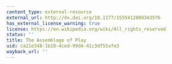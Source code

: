 ```yaml
---
content_type: external-resource
external_url: http://dx.doi.org/10.1177/1555412009343576
has_external_license_warning: true
license: https://en.wikipedia.org/wiki/All_rights_reserved
status: ''
title: The Assemblage of Play
uid: ca21e348-1b10-4ced-99d4-41c3df55afe3
wayback_url: ''
---
```

